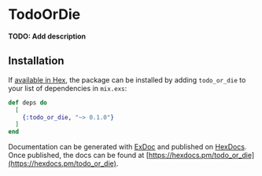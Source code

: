 # TodoOrDie

**TODO: Add description**

## Installation

If [available in Hex](https://hex.pm/docs/publish), the package can be installed
by adding `todo_or_die` to your list of dependencies in `mix.exs`:

```elixir
def deps do
  [
    {:todo_or_die, "~> 0.1.0"}
  ]
end
```

Documentation can be generated with [ExDoc](https://github.com/elixir-lang/ex_doc)
and published on [HexDocs](https://hexdocs.pm). Once published, the docs can
be found at [https://hexdocs.pm/todo_or_die](https://hexdocs.pm/todo_or_die).

